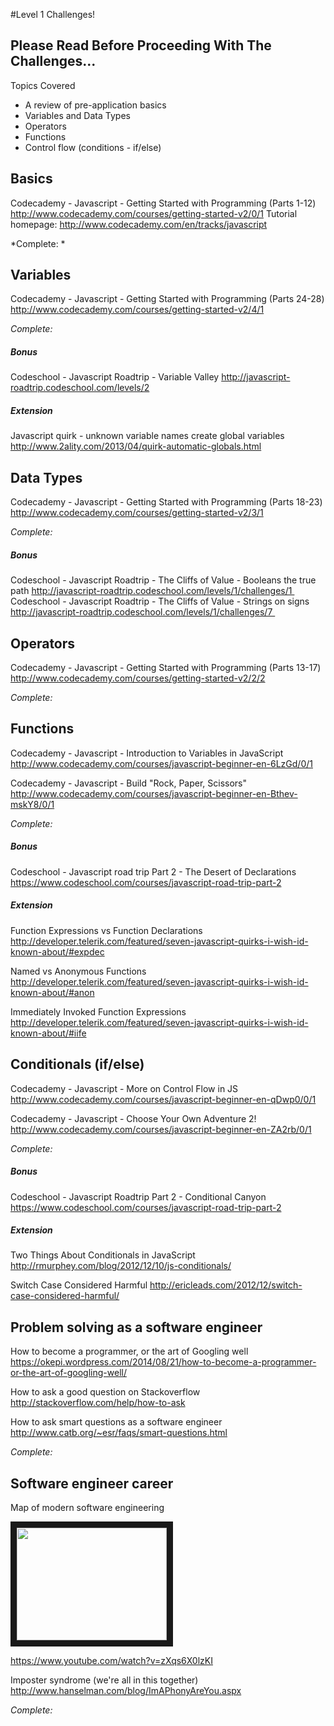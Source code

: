 #Level 1 Challenges!

## Please Read Before Proceeding With The Challenges...

Topics Covered

- A review of pre-application basics
- Variables and Data Types
- Operators
- Functions
- Control flow (conditions - if/else)

## Basics
Codecademy - Javascript - Getting Started with Programming (Parts 1-12)
<http://www.codecademy.com/courses/getting-started-v2/0/1>
Tutorial homepage: <http://www.codecademy.com/en/tracks/javascript>

*Complete: *

## Variables
Codecademy - Javascript - Getting Started with Programming (Parts 24-28)
<http://www.codecademy.com/courses/getting-started-v2/4/1>

*Complete:*

##### Bonus

Codeschool - Javascript Roadtrip - Variable Valley
<http://javascript-roadtrip.codeschool.com/levels/2>

##### Extension

Javascript quirk - unknown variable names create global variables
<http://www.2ality.com/2013/04/quirk-automatic-globals.html>

## Data Types
Codecademy - Javascript - Getting Started with Programming (Parts 18-23)
<http://www.codecademy.com/courses/getting-started-v2/3/1>

*Complete:*

##### Bonus

Codeschool - Javascript Roadtrip - The Cliffs of Value - Booleans the true path
<http://javascript-roadtrip.codeschool.com/levels/1/challenges/1 >
Codeschool - Javascript Roadtrip - The Cliffs of Value - Strings on signs
<http://javascript-roadtrip.codeschool.com/levels/1/challenges/7 >

## Operators
Codecademy - Javascript - Getting Started with Programming (Parts 13-17)
<http://www.codecademy.com/courses/getting-started-v2/2/2>

*Complete:*

## Functions
Codecademy - Javascript - Introduction to Variables in JavaScript
<http://www.codecademy.com/courses/javascript-beginner-en-6LzGd/0/1>

Codecademy - Javascript - Build "Rock, Paper, Scissors"
<http://www.codecademy.com/courses/javascript-beginner-en-Bthev-mskY8/0/1>

*Complete:*

##### Bonus

Codeschool - Javascript road trip Part 2 - The Desert of Declarations
<https://www.codeschool.com/courses/javascript-road-trip-part-2>

##### Extension

Function Expressions vs Function Declarations
<http://developer.telerik.com/featured/seven-javascript-quirks-i-wish-id-known-about/#expdec>

Named vs Anonymous Functions
<http://developer.telerik.com/featured/seven-javascript-quirks-i-wish-id-known-about/#anon>

Immediately Invoked Function Expressions
<http://developer.telerik.com/featured/seven-javascript-quirks-i-wish-id-known-about/#iife>

## Conditionals (if/else)

Codecademy - Javascript - More on Control Flow in JS
<http://www.codecademy.com/courses/javascript-beginner-en-qDwp0/0/1>

Codecademy - Javascript - Choose Your Own Adventure 2!
<http://www.codecademy.com/courses/javascript-beginner-en-ZA2rb/0/1>

*Complete:*

##### Bonus

Codeschool - Javascript Roadtrip Part 2 - Conditional Canyon
<https://www.codeschool.com/courses/javascript-road-trip-part-2>

##### Extension

Two Things About Conditionals in JavaScript
<http://rmurphey.com/blog/2012/12/10/js-conditionals/>

Switch Case Considered Harmful
<http://ericleads.com/2012/12/switch-case-considered-harmful/>

## Problem solving as a software engineer

How to become a programmer, or the art of Googling well
<https://okepi.wordpress.com/2014/08/21/how-to-become-a-programmer-or-the-art-of-googling-well/>

How to ask a good question on Stackoverflow
<http://stackoverflow.com/help/how-to-ask>

How to ask smart questions as a software engineer
<http://www.catb.org/~esr/faqs/smart-questions.html>

*Complete:*

## Software engineer career

Map of modern software engineering

<a href="http://www.youtube.com/watch?feature=player_embedded&v=zXqs6X0lzKI
" target="_blank"><img src="http://img.youtube.com/vi/zXqs6X0lzKI/0.jpg"
width="240" height="180" border="10" /></a>

<https://www.youtube.com/watch?v=zXqs6X0lzKI>

Imposter syndrome (we're all in this together)
<http://www.hanselman.com/blog/ImAPhonyAreYou.aspx>

*Complete:*


